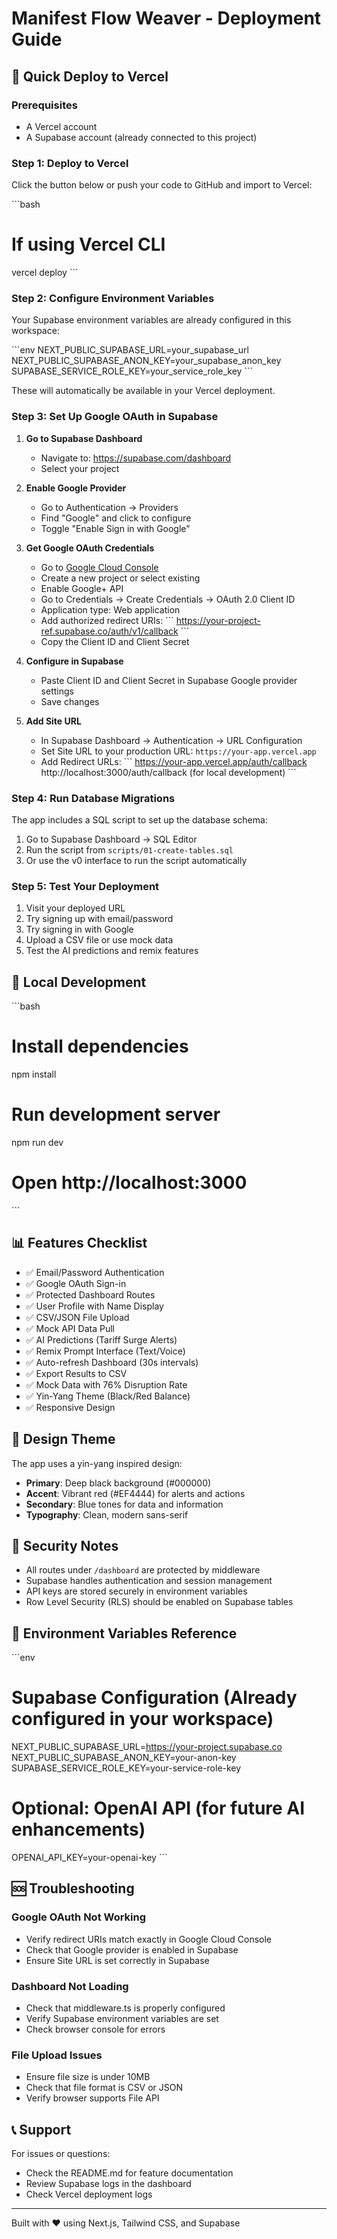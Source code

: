 # Manifest Flow Weaver - Deployment Guide

## 🚀 Quick Deploy to Vercel

### Prerequisites
- A Vercel account
- A Supabase account (already connected to this project)

### Step 1: Deploy to Vercel

Click the button below or push your code to GitHub and import to Vercel:

\`\`\`bash
# If using Vercel CLI
vercel deploy
\`\`\`

### Step 2: Configure Environment Variables

Your Supabase environment variables are already configured in this workspace:

\`\`\`env
NEXT_PUBLIC_SUPABASE_URL=your_supabase_url
NEXT_PUBLIC_SUPABASE_ANON_KEY=your_supabase_anon_key
SUPABASE_SERVICE_ROLE_KEY=your_service_role_key
\`\`\`

These will automatically be available in your Vercel deployment.

### Step 3: Set Up Google OAuth in Supabase

1. **Go to Supabase Dashboard**
   - Navigate to: https://supabase.com/dashboard
   - Select your project

2. **Enable Google Provider**
   - Go to Authentication → Providers
   - Find "Google" and click to configure
   - Toggle "Enable Sign in with Google"

3. **Get Google OAuth Credentials**
   - Go to [Google Cloud Console](https://console.cloud.google.com/)
   - Create a new project or select existing
   - Enable Google+ API
   - Go to Credentials → Create Credentials → OAuth 2.0 Client ID
   - Application type: Web application
   - Add authorized redirect URIs:
     \`\`\`
     https://your-project-ref.supabase.co/auth/v1/callback
     \`\`\`
   - Copy the Client ID and Client Secret

4. **Configure in Supabase**
   - Paste Client ID and Client Secret in Supabase Google provider settings
   - Save changes

5. **Add Site URL**
   - In Supabase Dashboard → Authentication → URL Configuration
   - Set Site URL to your production URL: `https://your-app.vercel.app`
   - Add Redirect URLs:
     \`\`\`
     https://your-app.vercel.app/auth/callback
     http://localhost:3000/auth/callback (for local development)
     \`\`\`

### Step 4: Run Database Migrations

The app includes a SQL script to set up the database schema:

1. Go to Supabase Dashboard → SQL Editor
2. Run the script from `scripts/01-create-tables.sql`
3. Or use the v0 interface to run the script automatically

### Step 5: Test Your Deployment

1. Visit your deployed URL
2. Try signing up with email/password
3. Try signing in with Google
4. Upload a CSV file or use mock data
5. Test the AI predictions and remix features

## 🔧 Local Development

\`\`\`bash
# Install dependencies
npm install

# Run development server
npm run dev

# Open http://localhost:3000
\`\`\`

## 📊 Features Checklist

- ✅ Email/Password Authentication
- ✅ Google OAuth Sign-in
- ✅ Protected Dashboard Routes
- ✅ User Profile with Name Display
- ✅ CSV/JSON File Upload
- ✅ Mock API Data Pull
- ✅ AI Predictions (Tariff Surge Alerts)
- ✅ Remix Prompt Interface (Text/Voice)
- ✅ Auto-refresh Dashboard (30s intervals)
- ✅ Export Results to CSV
- ✅ Mock Data with 76% Disruption Rate
- ✅ Yin-Yang Theme (Black/Red Balance)
- ✅ Responsive Design

## 🎨 Design Theme

The app uses a yin-yang inspired design:
- **Primary**: Deep black background (#000000)
- **Accent**: Vibrant red (#EF4444) for alerts and actions
- **Secondary**: Blue tones for data and information
- **Typography**: Clean, modern sans-serif

## 🔐 Security Notes

- All routes under `/dashboard` are protected by middleware
- Supabase handles authentication and session management
- API keys are stored securely in environment variables
- Row Level Security (RLS) should be enabled on Supabase tables

## 📝 Environment Variables Reference

\`\`\`env
# Supabase Configuration (Already configured in your workspace)
NEXT_PUBLIC_SUPABASE_URL=https://your-project.supabase.co
NEXT_PUBLIC_SUPABASE_ANON_KEY=your-anon-key
SUPABASE_SERVICE_ROLE_KEY=your-service-role-key

# Optional: OpenAI API (for future AI enhancements)
OPENAI_API_KEY=your-openai-key
\`\`\`

## 🆘 Troubleshooting

### Google OAuth Not Working
- Verify redirect URIs match exactly in Google Cloud Console
- Check that Google provider is enabled in Supabase
- Ensure Site URL is set correctly in Supabase

### Dashboard Not Loading
- Check that middleware.ts is properly configured
- Verify Supabase environment variables are set
- Check browser console for errors

### File Upload Issues
- Ensure file size is under 10MB
- Check that file format is CSV or JSON
- Verify browser supports File API

## 📞 Support

For issues or questions:
- Check the README.md for feature documentation
- Review Supabase logs in the dashboard
- Check Vercel deployment logs

---

Built with ❤️ using Next.js, Tailwind CSS, and Supabase
